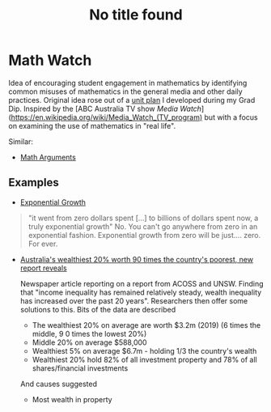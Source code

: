 ﻿---
title: No title found
---
<!--
 Copyright (C) 2023 David Jones
 
 This file is part of memex.
 
 memex is free software: you can redistribute it and/or modify
 it under the terms of the GNU General Public License as published by
 the Free Software Foundation, either version 3 of the License, or
 (at your option) any later version.
 
 memex is distributed in the hope that it will be useful,
 but WITHOUT ANY WARRANTY; without even the implied warranty of
 MERCHANTABILITY or FITNESS FOR A PARTICULAR PURPOSE.  See the
 GNU General Public License for more details.
 
 You should have received a copy of the GNU General Public License
 along with memex.  If not, see <http://www.gnu.org/licenses/>.
-->

# Math Watch 



Idea of encouraging student engagement in mathematics by identifying common misuses of mathematics in the general media and other daily practices. Original idea rose out of a [unit plan](https://djon.es/blog/2011/09/21/the-final-plan-khan-academy-gamification-and-the-flipped-classroom/) I developed during my Grad Dip. Inspired by the [ABC Australia TV show _Media Watch_](https://en.wikipedia.org/wiki/Media_Watch_(TV_program) but with a focus on examining the use of mathematics in "real life".

Similar: 

- [Math Arguments](http://matharguments180.blogspot.com/)

## Examples 

- [Exponential Growth](https://fosstodon.org/@nicemicro/110330035615075771)

> "it went from zero dollars spent [...] to billions of dollars spent now, a truly exponential growth" No.  You can't go anywhere from zero in an exponential fashion. Exponential growth from zero will be just.... zero. For ever.

- [Australia's wealthiest 20% worth 90 times the country's poorest, new report reveals](https://www.theguardian.com/australia-news/2023/sep/27/australias-wealthiest-20-worth-90-times-the-countrys-poorest-new-report-reveals?CMP=oth_b-aplnews_d-3)

    Newspaper article reporting on a report from ACOSS and UNSW. Finding that "income inequality has remained relatively steady, wealth inequality has increased over the past 20 years". Researchers then offer some solutions to this. Bits of the data are described

    - The wealthiest 20% on average are worth $3.2m (2019) (6 times the middle, 9 0 times the lowest 20%)
    - Middle 20% on average $588,000
    - Wealthiest 5% on average $6.7m - holding 1/3 the country's wealth
    - Wealthiest 20% hold 82% of all investment property and 78% of all shares/financial investments

    And causes suggested

    - Most wealth in property